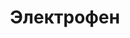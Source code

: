 ---
id: '51'
title: Электрофен 
description: Залог 2000 рублей
price: '200'
order: 51
default_thumbnail_image: image/IMG_20210204_145642.jpg
default_original_image: image/IMG_20210204_145642_sm.jpg
category: content/category/01electro.md
featured: true
layout: product
---